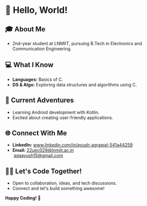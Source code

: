 # 👋 Hello, World!

## 🎓 About Me
- 2nd-year student at LNMIIT, pursuing B.Tech in Electronics and Communication Engineering.

## 💻 What I Know
- **Languages:** Basics of C.
- **DS & Algo:** Exploring data structures and algorithms using C.

## 🚀 Current Adventures
- Learning Android development with Kotlin.
- Excited about creating user-friendly applications.

## 🌐 Connect With Me
- **LinkedIn:** www.linkedin.com/in/ayush-agrawal-541a44259
- **Email:**  22uec029@lnmiit.ac.in<br>
  &nbsp;agaayush15@gmail.com

## 👩‍💻 Let's Code Together!
- Open to collaboration, ideas, and tech discussions.
- Connect and let's build something awesome!

**Happy Coding!** 🚀
